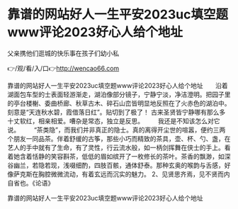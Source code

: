 # 靠谱的网站好人一生平安2023uc填空题www评论2023好心人给个地址
父亲携他们逛城的快乐事在孩子们幼小私

👉/观/看/入/口👉http://wencao66.com

靠谱的网站好人一生平安2023uc填空题www评论2023好心人给个地址　　沿着湖面包车型的士表面轻游渐走，湖泊像部分镜子，宁静宁淡，净洁澄明。把园子里的亭台楼榭、委曲桥廊、秋草古木、碎石山峦皆明显地反照在了火赤色的湖泊中。刻意是“天连秋水碧，霞借落日红”。贴切到了极了！
古来圣贤皆宁静哪有那么多十丈软红，相亲相爱。嘈杂是常态，独立是反思。
　　我还是不知该怎么对它说。
　　“茶类隐”，而我们并非真正的隐士。真的离得开尘世的喧嚣，便约三两个朋友一同品茶。伴着舒缓的古筝，那些小巧而精致的茶具，壶、杯、勺、盏，在艺人的手中就有了生命，有了灵性，行云流水般，如一柄剑挥舞在侠士的手上。看着她含着恬静的笑容斟茶，低低的眉如缤开了一枚修长的茶叶。茶香的飘渺，如深谷幽兰，若隐若现，浅啜细酌，四肢百骸，通体舒泰。那种玄奥的喉韵与舌感，好像萨克斯在胸腔微微流动，有着玄远而沉实的魅力。
	2、见贤思齐焉，见不贤而内自省也。《论语》

靠谱的网站好人一生平安2023uc填空题www评论2023好心人给个地址
